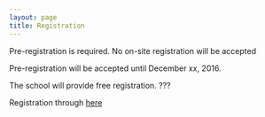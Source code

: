 ```yaml
---
layout: page
title: Registration
---
```


Pre-registration is required. No on-site registration will be accepted

Pre-registration will be accepted until December xx, 2016.

The school will provide free registration. ???

Registration through [here](https://docs.google.com/forms/d/e/1FAIpQLScXkR_QLJTifr4Kk0ZfiZiNz2ztBTXUDKEYwsPsI5KMgsf9RA/viewform)
